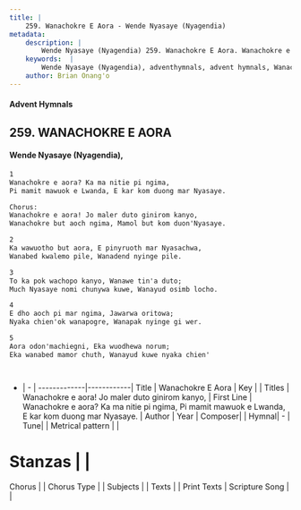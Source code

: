 ```yaml
---
title: |
    259. Wanachokre E Aora - Wende Nyasaye (Nyagendia)
metadata:
    description: |
        Wende Nyasaye (Nyagendia) 259. Wanachokre E Aora. Wanachokre e aora? Ka ma nitie pi ngima, Pi mamit mawuok e Lwanda, E kar kom duong mar Nyasaye.  Chorus: Wanachokre e aora! Jo maler duto ginirom kanyo, Wanachokre but aoch ngima, Mamol but kom duon'Nyasaye.  
    keywords:  |
        Wende Nyasaye (Nyagendia), adventhymnals, advent hymnals, Wanachokre E Aora, Wanachokre e aora? Ka ma nitie pi ngima, Pi mamit mawuok e Lwanda, E kar kom duong mar Nyasaye.. Wanachokre e aora! Jo maler duto ginirom kanyo,
    author: Brian Onang'o
---
```


#### Advent Hymnals
## 259. WANACHOKRE E AORA
####  Wende Nyasaye (Nyagendia),

```txt
1
Wanachokre e aora? Ka ma nitie pi ngima,
Pi mamit mawuok e Lwanda, E kar kom duong mar Nyasaye.

Chorus:
Wanachokre e aora! Jo maler duto ginirom kanyo,
Wanachokre but aoch ngima, Mamol but kom duon'Nyasaye.

2
Ka wawuotho but aora, E pinyruoth mar Nyasachwa,
Wanabed kwalemo pile, Wanadend nyinge pile.

3
To ka pok wachopo kanyo, Wanawe tin'a duto;
Much Nyasaye nomi chunywa kuwe, Wanayud osimb locho.

4
E dho aoch pi mar ngima, Jawarwa oritowa;
Nyaka chien'ok wanapogre, Wanapak nyinge gi wer.

5
Aora odon'machiegni, Eka wuodhewa norum;
Eka wanabed mamor chuth, Wanayud kuwe nyaka chien'




```

- |   -  |
-------------|------------|
Title | Wanachokre E Aora |
Key |  |
Titles | Wanachokre e aora! Jo maler duto ginirom kanyo, |
First Line | Wanachokre e aora? Ka ma nitie pi ngima, Pi mamit mawuok e Lwanda, E kar kom duong mar Nyasaye. |
Author | 
Year | 
Composer| |
Hymnal|  - |
Tune|  |
Metrical pattern | |
# Stanzas |  |
Chorus |  |
Chorus Type |  |
Subjects | |
Texts |  |
Print Texts | 
Scripture Song |  |
    
